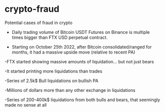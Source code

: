 # crypto-fraud
Potential cases of fraud in crypto

- Daily trading volume of Bitcoin USDT Futures on Binance is multiple times bigger than FTX USD perpetual contract.

- Starting on October 25th 2022, after Bitcoin consolidated/ranged for months, it had a massive upside move (relative to recent PA)

-FTX started showing massive amounts of liquidation... but not just bears

-It started printing more liquidations than trades

-Series of 2.5k$ Bull liquidations on bullish PA

-Millions of dollars more than any other exchange in liquidations

-Series of 200-400k$ liquidations from both bulls and bears, that seemingly made no sense at all
